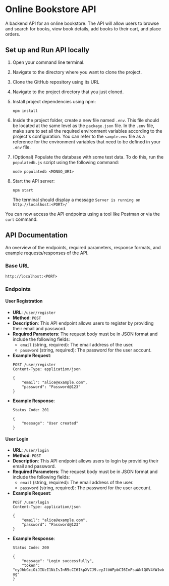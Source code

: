 # Online Bookstore API

A backend API for an online bookstore. The API will allow users to browse and search for books, view book details, add books to their cart, and place orders.

## Set up and Run API locally

1. Open your command line terminal.
2. Navigate to the directory where you want to clone the project.
3. Clone the GitHub repository using its URL
4. Navigate to the project directory that you just cloned.
5. Install project dependencies using npm:

    ```
    npm install
    ```
6. Inside the project folder, create a new file named `.env`. This file should be located at the same level as the `package.json` file. In the `.env` file, make sure to set all the required environment variables according to the project's configuration. You can refer to the `sample.env` file as a reference for the environment variables that need to be defined in your `.env` file.
7. (Optional) Populate the database with some test data. To do this, run the `populatedb.js` script using the following command:

    ```
    node populatedb <MONGO_URI>
    ```
8. Start the API server:
    
    ```
    npm start
    ```
    The terminal should display a message `Server is running on http://localhost:<PORT>/`

You can now access the API endpoints using a tool like Postman or via the `curl` command.

## API Documentation 

An overview of the endpoints, required parameters, response formats, and example requests/responses of the API.

### Base URL

```
http://localhost:<PORT>
```

### Endpoints

#### User Registration
- **URL**: `/user/register`
- **Method**: `POST`
- **Description**: This API endpoint allows users to register by providing their email and password.
- **Required Parameters**: The request body must be in JSON format and include the following fields:
    - `email` (string, required): The email address of the user.
    - `password` (string, required): The password for the user account.
- **Example Request**:
    ```
    POST /user/register
    Content-Type: application/json

    {
        "email": "alice@example.com",
        "password": "Password@123"
    }
    ```
- **Example Response**:
    ```
    Status Code: 201

    {
        "message": "User created"
    }
    ```

#### User Login
- **URL**: `/user/login`
- **Method**: `POST`
- **Description**: This API endpoint allows users to login by providing their email and password.
- **Required Parameters**: The request body must be in JSON format and include the following fields:
    - `email` (string, required): The email address of the user.
    - `password` (string, required): The password for the user account.
- **Example Request**:
    ```
    POST /user/login
    Content-Type: application/json

    {
        "email": "alice@example.com",
        "password": "Password@123"
    }
    ```
- **Example Response**:
    ```
    Status Code: 200

    {
        "message": "Login successfully",
        "token": "eyJhbGciOiJIUzI1NiIsInR5cCI6IkpXVCJ9.eyJlbWFpbCI6ImFsaWNlQGV4YW1wbGUuY29tIiwiaWQiOiI2NGY5Y2U1N2I4ZDg4ZGEyZDdkNjAwN2UiLCJpYXQiOjE2OTQwOTI4OTQsImV4cCI6MTY5NDA5NjQ5NH0.dXUcXMMHJsWspD89oiG43LyrbUjNBwKMKPK0_kcs-ug"
    }    
    ```

